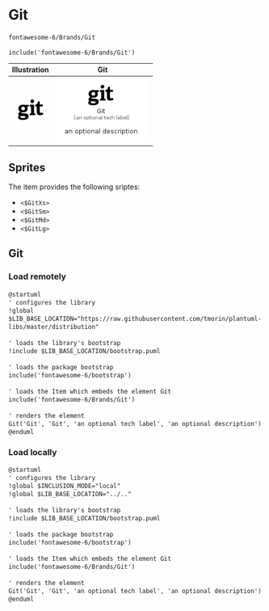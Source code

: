 # Git


```text
fontawesome-6/Brands/Git
```

```text
include('fontawesome-6/Brands/Git')
```



| Illustration | Git |
| :---: | :---: |
| ![illustration for Illustration](../../fontawesome-6/Brands/Git.png) | ![illustration for Git](../../fontawesome-6/Brands/Git.Local.png) |



## Sprites
The item provides the following sriptes:

- `<$GitXs>`
- `<$GitSm>`
- `<$GitMd>`
- `<$GitLg>`





## Git

### Load remotely
```plantuml
@startuml
' configures the library
!global $LIB_BASE_LOCATION="https://raw.githubusercontent.com/tmorin/plantuml-libs/master/distribution"

' loads the library's bootstrap
!include $LIB_BASE_LOCATION/bootstrap.puml

' loads the package bootstrap
include('fontawesome-6/bootstrap')

' loads the Item which embeds the element Git
include('fontawesome-6/Brands/Git')

' renders the element
Git('Git', 'Git', 'an optional tech label', 'an optional description')
@enduml
```

### Load locally
```plantuml
@startuml
' configures the library
!global $INCLUSION_MODE="local"
!global $LIB_BASE_LOCATION="../.."

' loads the library's bootstrap
!include $LIB_BASE_LOCATION/bootstrap.puml

' loads the package bootstrap
include('fontawesome-6/bootstrap')

' loads the Item which embeds the element Git
include('fontawesome-6/Brands/Git')

' renders the element
Git('Git', 'Git', 'an optional tech label', 'an optional description')
@enduml
```


